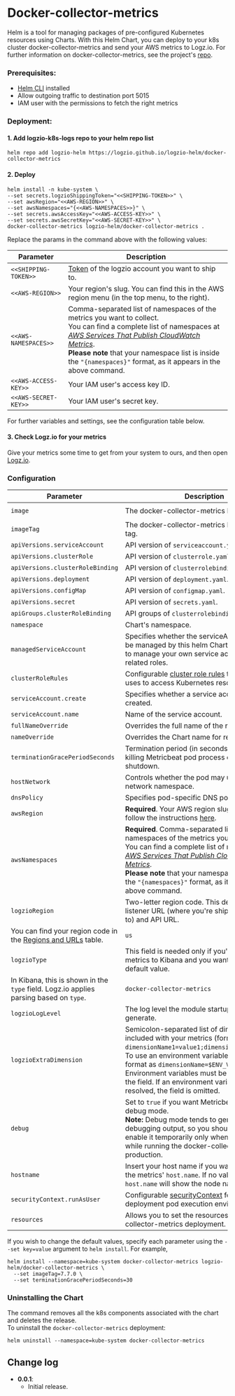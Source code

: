 # Docker-collector-metrics

Helm is a tool for managing packages of pre-configured Kubernetes resources using Charts.
With this Helm Chart, you can deploy to your k8s cluster docker-collector-metrics and send your AWS metrics to Logz.io.
For further information on docker-collector-metrics, see the project's [repo](https://github.com/logzio/docker-collector-metrics).


### Prerequisites:
* [Helm CLI](https://helm.sh/docs/intro/install/) installed
* Allow outgoing traffic to destination port 5015
* IAM user with the permissions to fetch the right metrics

### Deployment:

#### 1. Add logzio-k8s-logs repo to your helm repo list

```shell
helm repo add logzio-helm https://logzio.github.io/logzio-helm/docker-collector-metrics
```

#### 2. Deploy

```shell
helm install -n kube-system \
--set secrets.logzioShippingToken="<<SHIPPING-TOKEN>>" \
--set awsRegion="<<AWS-REGION>>" \
--set awsNamespaces="{<<AWS-NAMESPACES>>}" \
--set secrets.awsAccessKey="<<AWS-ACCESS-KEY>>" \
--set secrets.awsSecretKey="<<AWS-SECRET-KEY>>" \
docker-collector-metrics logzio-helm/docker-collector-metrics .
```

Replace the params in the command above with the following values:

| Parameter | Description |
|---|---|
| `<<SHIPPING-TOKEN>>` | [Token](https://app.logz.io/#/dashboard/settings/general) of the logzio account you want to ship to. |
| `<<AWS-REGION>>`| Your region's slug. You can find this in the AWS region menu (in the top menu, to the right). |
| `<<AWS-NAMESPACES>>` | Comma-separated list of namespaces of the metrics you want to collect. <br> You can find a complete list of namespaces at [_AWS Services That Publish CloudWatch Metrics_](https://docs.aws.amazon.com/AmazonCloudWatch/latest/monitoring/aws-services-cloudwatch-metrics.html). <br> **Please note** that your namespace list is inside the `"{namespaces}"` format, as it appears in the above command. |
| `<<AWS-ACCESS-KEY>>` | Your IAM user's access key ID. |
| `<<AWS-SECRET-KEY>>` | Your IAM user's secret key. |

For further variables and settings, see the configuration table below.

#### 3. Check Logz.io for your metrics
Give your metrics some time to get from your system to ours, and then open [Logz.io](https://app.logz.io/).


### Configuration

| Parameter | Description | Default |
|---|---|---|
| `image` | The docker-collector-metrics Docker image. | `logzio/docker-collector-metrics` |
| `imageTag` | The docker-collector-metrics Docker image tag. | `0.1.5` |
| `apiVersions.serviceAccount` | API version of `serviceaccount.yaml`. | `v1` |
| `apiVersions.clusterRole` | API version of `clusterrole.yaml`. | `rbac.authorization.k8s.io/v1` |
| `apiVersions.clusterRoleBinding` | API version of `clusterrolebinding.yaml`. | `rbac.authorization.k8s.io/v1` |
| `apiVersions.deployment` | API version of `deployment.yaml`. | `apps/v1` |
| `apiVersions.configMap` | API version of `configmap.yaml`. | `v1` |
| `apiVersions.secret` | API version of `secrets.yaml`. | `v1` |
| `apiGroups.clusterRoleBinding` | API groups of `clusterrolebinding.yaml` | `rbac.authorization.k8s.io` |
| `namespace` | Chart's namespace. | `default` |
| `managedServiceAccount` | Specifies whether the serviceAccount should be managed by this helm Chart. Set this to false to manage your own service account and related roles. | `true` |
| `clusterRoleRules` | Configurable [cluster role rules](https://kubernetes.io/docs/reference/access-authn-authz/rbac/#role-and-clusterrole) that Metricbeat uses to access Kubernetes resources. | See [values.yaml](https://github.com/logzio/logzio-helm/blob/master/docker-collector-metrics/values.yaml) |
| `serviceAccount.create` | Specifies whether a service account should be created. | `true` |
| `serviceAccount.name` | Name of the service account. | `docker-collector-metrics` |
| `fullNameOverride` | Overrides the full name of the resources. | `"docker-collector-metrics` |
| `nameOverride` | Overrides the Chart name for resources. | `''` |
| `terminationGracePeriodSeconds` | Termination period (in seconds) to wait before killing Metricbeat pod process on pod shutdown. | `30` |
| `hostNetwork` | Controls whether the pod may use the node network namespace. | `true` |
| `dnsPolicy` | Specifies pod-specific DNS policies. | `ClusterFirstWithHostNet` |
| `awsRegion` | **Required**. Your AWS region slug. To find it follow the instructions [here](https://github.com/logzio/docker-collector-metrics#region-configuration). | `''` |
| `awsNamespaces` | **Required**. Comma-separated list of namespaces of the metrics you want to collect. <br> You can find a complete list of namespaces at [_AWS Services That Publish CloudWatch Metrics_](https://docs.aws.amazon.com/AmazonCloudWatch/latest/monitoring/aws-services-cloudwatch-metrics.html). <br> **Please note** that your namespace list is inside the `"{namespaces}"` format, as it appears in the above command. | `''` |
| `logzioRegion` | Two-letter region code. This determines your listener URL (where you're shipping the metrics to) and API URL.  
You can find your region code in the [Regions and URLs](https://docs.logz.io/user-guide/accounts/account-region.html#regions-and-urls) table.| `us` |
| `logzioType` | This field is needed only if you're shipping metrics to Kibana and you want to override the default value.  
In Kibana, this is shown in the `type` field. Logz.io applies parsing based on `type`. | `docker-collector-metrics` |
| `logzioLogLevel` | The log level the module startup scripts will generate. | `INFO` |
| `logzioExtraDimension` | Semicolon-separated list of dimensions to be included with your metrics (formatted as `dimensionName1=value1;dimensionName2=value2`). To use an environment variable as a value, format as `dimensionName=$ENV_VAR_NAME`. Environment variables must be the only value in the field. If an environment variable can't be resolved, the field is omitted. | `"-"` |
| `debug` | Set to `true` if you want Metricbeat to run in debug mode. <br> **Note:** Debug mode tends to generate a lot of debugging output, so you should probably enable it temporarily only when an error occurs while running the docker-collector in production. | `false` |
| `hostname` | Insert your host name if you want it to appear in the metrics' `host.name`. If no value entered, `host.name` will show the node name. | `"-"` |
| `securityContext.runAsUser` | Configurable [securityContext](https://kubernetes.io/docs/tasks/configure-pod-container/security-context/) for the deployment pod execution environment. | `0` |
| `resources` | Allows you to set the resources for docker-collector-metrics deployment. | See [values.yaml](https://github.com/logzio/logzio-helm/blob/master/docker-collector-metrics/values.yaml) |

If you wish to change the default values, specify each parameter using the `--set key=value` argument to `helm install`. For example,

```shell
helm install --namespace=kube-system docker-collector-metrics logzio-helm/docker-collector-metrics \
  --set imageTag=7.7.0 \
  --set terminationGracePeriodSeconds=30
```

### Uninstalling the Chart

The command removes all the k8s components associated with the chart and deletes the release.  
To uninstall the `docker-collector-metrics` deployment:

```shell
helm uninstall --namespace=kube-system docker-collector-metrics
```


## Change log
 - **0.0.1**:
    - Initial release.